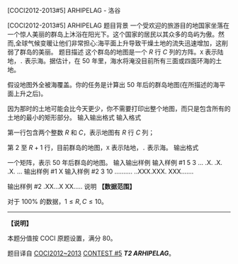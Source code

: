 



[COCI2012-2013#5] ARHIPELAG - 洛谷














[COCI2012-2013#5] ARHIPELAG
题目背景
一个受欢迎的旅游目的地国家坐落在一个惊人美丽的群岛上沐浴在阳光下。这个国家的居民以其众多的岛屿为傲。然而,全球气候变暖让他们非常担心:海平面上升导致干燥土地的流失迅速增加，这削弱了群岛的美丽。
题目描述
这个群岛的地图是一个 $R$ 行 $C$ 列的方阵。`X` 表示陆地，`.` 表示海。据估计，在 $50$ 年里，海水将淹没目前所有三面或四面环海的土地。

假设地图外全被海覆盖。你的任务是计算出 $50$ 年后的群岛地图(在所描述的海平面上升之后)。

因为那时的土地可能会比今天更少，你不需要打印出整个地图，而只是包含所有的土地的最小的矩形部分。
输入输出格式
输入格式

第一行包含两个整数 $R$ 和 $C$，表示地图有 $R$ 行 $C$ 列；

第 $2$ 至 $R+1$ 行，目前群岛的地图，`X` 表示陆地，`.` 表示海。
输出格式

一个矩阵，表示 $50$ 年后群岛的地图。
输入输出样例
输入样例 #1
5 3
...
.X.
.X.
.X.
...
输出样例 #1
X
输入样例 #2
3 10
..........
..XXX.XXX.
XXX.......

输出样例 #2
.XX...X
XX.....
说明
**【数据范围】**

对于 $100\%$ 的数据，$1\le R,C \le 10$。


------------

**【说明】**

本题分值按 COCI 原题设置，满分 $80$。

题目译自 [COCI2012~2013](https://hsin.hr/coci/archive/2012_2013/) [CONTEST #5](https://hsin.hr/coci/archive/2012_2013/contest5_tasks.pdf) _**T2 ARHIPELAG**_。







